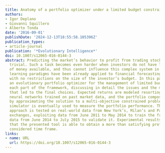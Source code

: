 ```yaml
---
title: Anatomy of a portfolio optimizer under a limited budget constraint
authors:
- Igor Deplano
- Giovanni Squillero
- Alberto Tonda
date: '2016-09-01'
publishDate: '2024-12-13T18:55:58.105396Z'
publication_types:
- article-journal
publication: '*Evolutionary Intelligence*'
doi: 10.1007/s12065-016-0144-3
abstract: Predicting the market’s behavior to profit from trading stocks is far from
  trivial. Such a task becomes even harder when investors do not have large amounts
  of money available, and thus cannot influence this complex system in any way. Machine
  learning paradigms have been already applied to financial forecasting, but usually
  with no restrictions on the size of the investor’s budget. In this paper, we analyze
  an evolutionary portfolio optimizer for the management of limited budgets, dissecting
  each part of the framework, discussing in detail the issues and the motivations
  that led to the final choices. Expected returns are modeled resorting to artificial
  neural networks trained on past market data, and the portfolio composition is chosen
  by approximating the solution to a multi-objective constrained problem. An investment
  simulator is eventually used to measure the portfolio performance. The proposed
  approach is tested on real-world data from New York’s, Milan’s and Paris’ stock
  exchanges, exploiting data from June 2011 to May 2014 to train the framework, and
  data from June 2014 to July 2015 to validate it. Experimental results demonstrate
  that the presented tool is able to obtain a more than satisfying profit for the
  considered time frame.
links:
- name: URL
  url: https://doi.org/10.1007/s12065-016-0144-3
---
```

